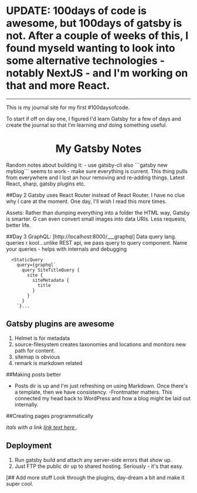 # UPDATE: 100days of code is awesome, but 100days of gatsby is not. After a couple of weeks of this, I found myseld wanting to look into some alternative technologies - notably NextJS - and I'm working on that and more React.
--------------------------------------
This is my journal site for my first #100daysofcode.

To start if off on day one, I figured I'd learn Gatsby for a few of days and create the journal so that I'm learning _and_ doing something useful.

<h1 align="center">
  My Gatsby Notes
</h1>
Random notes about building it:
- use gatsby-cli also ```gatsby new myblog``` seems to work
- make sure everything is current. This thing pulls from everywhere and I lost an hour removing and re-adding things. Latest React, sharp, gatsby plugins etc.

##Day 2
Gatsby uses React Router instead of React Router. I have no clue why I care at the moment. One day, I'll wish I read this more times.

Assets:
Rather than dumping everything into a folder the HTML way, Gatsby is smarter. G can even convert small images into data URIs. Less requests, better life.

##Day 3
GraphQL: [http://localhost:8000/___graphql]
Data query lang. queries r kool...unlike REST api, we pass query to query component.
Name your queries - helps with internals and debugging

```
  <StaticQuery
    query={graphql`
      query SiteTitleQuery {
        site {
          siteMetadata {
            title
          }
        }
      }
    `}...
```

## Gatsby plugins are awesome

1. Helmet is for metadata
2. source-filesystem creates taxonomies and locations and monitors new path for content.
3. sitemap is obvious
4. remark is markdown related

##Making posts better

- Posts dir is up and I'm just refreshing on using Markdown. Once there's a template, then we have consistency.
  -Frontmatter matters. This connected my head back to WordPress and how a blog might be laid out internally.

##Creating pages programmatically

_itals with a link [link text here ](https://www.gatsbyjs.org/docs/gatsby-starters/)._

## Deployment

1) Run gatsby build and attach any server-side errors that show up.
2) Just FTP the public dir up to shared hosting. Seriously - it's that easy.


[## Add more stuff
Look through the plugins, day-dream a bit and make it super cool.
